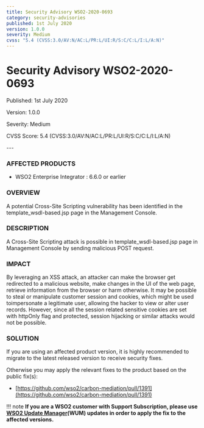 ```yaml
---
title: Security Advisory WSO2-2020-0693
category: security-advisories
published: 1st July 2020
version: 1.0.0
severity: Medium
cvss: "5.4 (CVSS:3.0/AV:N/AC:L/PR:L/UI:R/S:C/C:L/I:L/A:N)"
---
```


# Security Advisory WSO2-2020-0693

<p class="doc-info">Published: 1st July 2020</p>
<p class="doc-info">Version: 1.0.0</p>
<p class="doc-info">Severity: Medium</p>
<p class="doc-info">CVSS Score: 5.4 (CVSS:3.0/AV:N/AC:L/PR:L/UI:R/S:C/C:L/I:L/A:N)</p>
---

### AFFECTED PRODUCTS
* WSO2 Enterprise Integrator : 6.6.0 or earlier

### OVERVIEW
A potential Cross-Site Scripting vulnerability has been identified in the template_wsdl-based.jsp page in the Management Console.


### DESCRIPTION
A Cross-Site Scripting attack is possible in template_wsdl-based.jsp page in Management Console by sending malicious POST request.


### IMPACT
By leveraging an XSS attack, an attacker can make the browser get redirected to a malicious website, make changes in the UI of the web page, retrieve information from the browser or harm otherwise. It may be possible to steal or manipulate customer session and cookies, which might be used toimpersonate a legitimate user, allowing the hacker to view or alter user records. However, since all the session related sensitive cookies are set with httpOnly flag and protected, session hijacking or similar attacks would not be possible.


### SOLUTION
If you are using an affected product version, it is highly recommended to migrate to the latest released version to receive security fixes.

Otherwise you may apply the relevant fixes to the product based on the public fix(s):

* [https://github.com/wso2/carbon-mediation/pull/1391](https://github.com/wso2/carbon-mediation/pull/1391)


!!! note
    **If you are a WSO2 customer with Support Subscription, please use [WSO2 Update Manager](https://wso2.com/updates/wum)(WUM) updates in order to apply the fix to the affected versions.**
